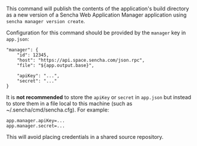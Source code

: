 This command will publish the contents of the application's build directory as a new
version of a Sencha Web Application Manager application using `sencha manager version create`.

Configuration for this command should be provided by the `manager` key in `app.json`:

    "manager": {
        "id": 12345,
        "host": "https://api.space.sencha.com/json.rpc",
        "file": "${app.output.base}",

        "apiKey": "...",
        "secret": "..."
    }

It is **not recommended** to store the `apiKey` or `secret` in `app.json` but instead to
store them in a file local to this machine (such as ~/.sencha/cmd/sencha.cfg). For
example:

    app.manager.apiKey=...
    app.manager.secret=...

This will avoid placing credentials in a shared source repository.
